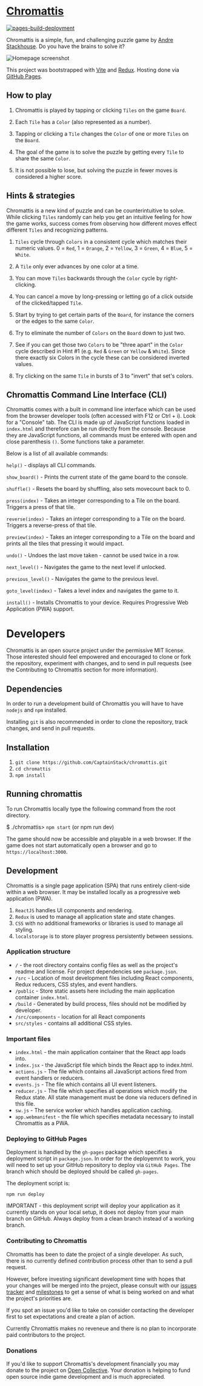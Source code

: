 # [Chromattis](https://captainstack.github.io/chromattis/)

[![pages-build-deployment](https://github.com/CaptainStack/chromattis/actions/workflows/pages/pages-build-deployment/badge.svg)](https://github.com/CaptainStack/chromattis/actions/workflows/pages/pages-build-deployment)

Chromattis is a simple, fun, and challenging puzzle game by [Andre Stackhouse](https://captainstack.github.io/public-stackhouse/portfolio/). Do you have the brains to solve it?

![Homepage screenshot](https://captainstack.github.io/chromattis/chromattis-social-preview.png "Chromattis homepage screenshot")

This project was bootstrapped with [Vite](https://vite.dev) and [Redux](https://github.com/reduxjs/redux). Hosting done via [GitHub Pages](https://captainstack.github.io/chromattis/).

## How to play
1. Chromattis is played by tapping or clicking `Tiles` on the game `Board`.

2. Each `Tile` has a `Color` (also represented as a number).

3. Tapping or clicking a `Tile` changes the `Color` of one or more `Tiles` on the `Board`.

4. The goal of the game is to solve the puzzle by getting every `Tile` to share the same `Color`.

5. It is not possible to lose, but solving the puzzle in fewer moves is considered a higher score.

## Hints & strategies

Chromattis is a new kind of puzzle and can be counterintuitive to solve. While clicking `Tiles` randomly can help you get an intuitive feeling for how the game works, success comes from observing how different moves effect different `Tiles` and recognizing patterns.

1. `Tiles` cycle through `Colors` in a consistent cycle which matches their numeric values. 0 = `Red`, 1 = `Orange`, 2 = `Yellow`, 3 = `Green`, 4 = `Blue`, 5 = `White`. 

2. A `Tile` only ever advances by one color at a time.

3. You can move `Tiles` backwards through the `Color` cycle by right-clicking.

4. You can cancel a move by long-pressing or letting go of a click outside of the clicked/tapped `Tile`.

5. Start by trying to get certain parts of the `Board`, for instance the corners or the edges to the same `Color`.

6. Try to eliminate the number of `Colors` on the `Board` down to just two.

7. See if you can get those two `Colors` to be "three apart" in the `Color` cycle described in Hint #1 (e.g. `Red` & `Green` or `Yellow` & `White`). Since there exactly six Colors in the cycle these can be considered inverted values.

8. Try clicking on the same `Tile` in bursts of 3 to "invert" that set's colors.

## Chromattis Command Line Interface (CLI)
Chromattis comes with a built in command line interface which can be used from the browser developer tools (often accessed with F12 or Ctrl + i). Look for a "Console" tab. The CLI is made up of JavaScript functions loaded in `index.html` and therefore can be run directly from the console. Because they are JavaScript functions, all commands must be entered with open and close parenthesis `()`. Some functions take a parameter.

Below is a list of all available commands:

`help()` - displays all CLI commands.

`show_board()` - Prints the current state of the game board to the console.

`shuffle()` - Resets the board by shuffling, also sets movecount back to 0.

`press(index)` - Takes an integer corresponding to a Tile on the board. Triggers a press of that tile.

`reverse(index)` - Takes an integer corresponding to a Tile on the board. Triggers a reverse-press of that tile.

`preview(index)` - Takes an integer corresponding to a Tile on the board and prints all the tiles that pressing it would impact.

`undo()` - Undoes the last move taken - cannot be used twice in a row.

`next_level()` - Navigates the game to the next level if unlocked.

`previous_level()` - Navigates the game to the previous level.

`goto_level(index)` - Takes a level index and navigates the game to it.

`install()` - Installs Chromattis to your device. Requires Progressive Web Application (PWA) support.

# Developers
Chromattis is an open source project under the permissive MIT license. Those interested should feel empowered and encouraged to clone or fork the repository, experiment with changes, and to send in pull requests (see the Contributing to Chromattis section for more information).

## Dependencies
In order to run a development build of Chromattis you will have to have `nodejs` and `npm` installed.

Installing `git` is also recommended in order to clone the repository, track changes, and send in pull requests.

## Installation

1. `git clone https://github.com/CaptainStack/chromattis.git`
2. `cd chromattis`
3. `npm install`

## Running chromattis
To run Chromattis locally type the following command from the root directory.

$ ./chromattis> `npm start` (or npm run dev)

The game should now be accessible and playable in a web browser. If the game does not start automatically open a browser and go to `https://localhost:3000`.

## Development
Chromattis is a single page application (SPA) that runs entirely client-side within a web browser. It may be installed locally as a progressive web application (PWA).

1. `ReactJS` handles UI components and rendering.
2. `Redux` is used to manage all application state and state changes.
3. `CSS` with no additional frameworks or libraries is used to manage all styling.
4. `localstorage` is to store player progress persistently between sessions.

### Application structure

* `/` - the root directory contains config files as well as the project's readme and license. For project dependencies see `package.json`.
* `/src` - Location of most development files including React components, Redux reducers, CSS styles, and event handlers.
* `/public` - Store static assets here including the main application container `index.html`.
* `/build` - Generated by build process, files should not be modified by developer.
* `/src/components` - location for all React components
* `src/styles` - contains all additional CSS styles.

### Important files
* `index.html` - the main application container that the React app loads into.
* `index.jsx` - the JavaScript file which binds the React app to index.html.
* `actions.js` - The file which contains all JavaScript actions fired from event handlers or reducers.
* `events.js` - The file which contains all UI event listeners.
* `reducer.js` - The file which specifies all operations which modify the Redux state. All state management must be done via reducers defined in this file.
* `sw.js` - The service worker which handles application caching.
* `app.webmanifest` - the file which specifies metadata necessary to install Chromattis as a PWA.

### Deploying to GitHub Pages

Deployment is handled by the `gh-pages` package which specifies a deployment script in `package.json`. In order for the deployemnt to work, you will need to set up your GitHub repository to deploy via `GitHub Pages`. The branch which should be deployed should be called `gh-pages`.

The deployment script is:

`npm run deploy`

IMPORTANT - this deployment script will deploy your application as it currently stands on your local setup, it does not deploy from your main branch on GitHub. Always deploy from a clean branch instead of a working branch.

### Contributing to Chromattis

Chromattis has been to date the project of a single developer. As such, there is no currently defined contribution process other than to send a pull request.

However, before investing significant development time with hopes that your changes will be merged into the project, please consult with our [issues tracker](https://github.com/CaptainStack/chromattis/issues) and [milestones](https://github.com/CaptainStack/chromattis/milestones) to get a sense of what is being worked on and what the project's priorities are.

If you spot an issue you'd like to take on consider contacting the developer first to set expectations and create a plan of action.

Currently Chromattis makes no reveneue and there is no plan to incorporate paid contributors to the project.

### Donations ###

 If you'd like to support Chromattis's development financially you may donate to the project on [Open Collective](https://www.opencollective.com/public-stackhouse/projects/chromattis/donate?interval=month&amount=10&contributeAs=me). Your donation is helping to fund open source indie game development and is much appreciated.
